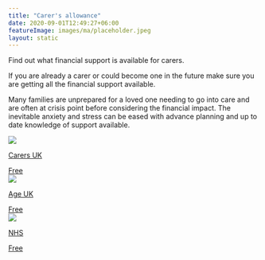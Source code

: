 ```yaml
---
title: "Carer's allowance"
date: 2020-09-01T12:49:27+06:00
featureImage: images/ma/placeholder.jpeg
layout: static
---
```


Find out what financial support is available for carers.

If you are already a carer or could become one in the future make sure you are getting all the financial support available.

Many families are unprepared for a loved one needing to go into care and are often at crisis point before considering the financial impact. The inevitable anxiety and stress can be eased with advance planning and up to date knowledge of support available.

<a class="ma-link" href="https://www.carersuk.org/help-and-advice/financial-support/"><div class="ma-card ma-card-Wealth"><div class="ma-icon"><img src ="/images/Icon-check - wealth - opacity.svg"/></div><div class="ma-name"><p>Carers UK</p></div><div class="ma-paid-text"><span>Free</span></div></div></a><a class="ma-link" href="https://www.ageuk.org.uk/information-advice/care/"><div class="ma-card ma-card-Wealth"><div class="ma-icon"><img src ="/images/Icon-check - wealth - opacity.svg"/></div><div class="ma-name"><p>Age UK</p></div><div class="ma-paid-text"><span>Free</span></div></div></a><a class="ma-link" href="https://www.england.nhs.uk/wp-content/uploads/2016/04/nhs-practcl-guid-caring-v1.pdf"><div class="ma-card ma-card-Wealth"><div class="ma-icon"><img src ="/images/Icon-check - wealth - opacity.svg"/></div><div class="ma-name"><p>NHS</p></div><div class="ma-paid-text"><span>Free</span></div></div></a>  

<br/><br/>







